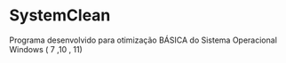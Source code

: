 # SystemClean
Programa desenvolvido para otimização BÁSICA do Sistema Operacional Windows ( 7 ,10 , 11)
